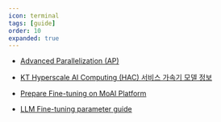 ```yaml
---
icon: terminal
tags: [guide]
order: 10
expanded: true
---
```



- [Advanced Parallelization (AP)](/ap/index.md)

- [KT Hyperscale AI Computing (HAC) 서비스 가속기 모델 정보](KT_HAC_Models_Info.md)

- [Prepare Fine-tuning on MoAI Platform](Prepare_Fine_tuning_MoAI.md)

- [LLM Fine-tuning parameter guide](LLM_param_guide.md)

